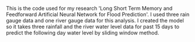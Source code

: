 This is the code used for my research 'Long Short Term Memory and Feedforward Artificial Neural Network for Flood Prediction'. I used three rain gauge data and one river gauge data for this analysis. I created the model so it takes three rainfall and the river water level data for past 15 days to predict the following day water level by sliding window method.

